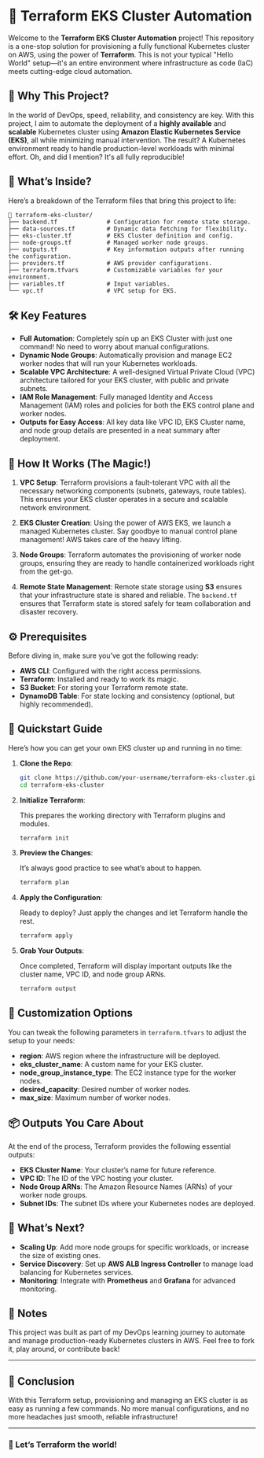 # 🚀 Terraform EKS Cluster Automation

Welcome to the **Terraform EKS Cluster Automation** project! This repository is a one-stop solution for provisioning a fully functional Kubernetes cluster on AWS, using the power of **Terraform**. This is not your typical "Hello World" setup—it's an entire environment where infrastructure as code (IaC) meets cutting-edge cloud automation.

## 🌟 Why This Project?

In the world of DevOps, speed, reliability, and consistency are key. With this project, I aim to automate the deployment of a **highly available** and **scalable** Kubernetes cluster using **Amazon Elastic Kubernetes Service (EKS)**, all while minimizing manual intervention. The result? A Kubernetes environment ready to handle production-level workloads with minimal effort. Oh, and did I mention? It's all fully reproducible!

## 🔧 What’s Inside?

Here’s a breakdown of the Terraform files that bring this project to life:

```
📁 terraform-eks-cluster/
├── backend.tf              # Configuration for remote state storage.
├── data-sources.tf         # Dynamic data fetching for flexibility.
├── eks-cluster.tf          # EKS Cluster definition and config.
├── node-groups.tf          # Managed worker node groups.
├── outputs.tf              # Key information outputs after running the configuration.
├── providers.tf            # AWS provider configurations.
├── terraform.tfvars        # Customizable variables for your environment.
├── variables.tf            # Input variables.
└── vpc.tf                  # VPC setup for EKS.
```

## 🛠️ Key Features

- **Full Automation**: Completely spin up an EKS Cluster with just one command! No need to worry about manual configurations.
- **Dynamic Node Groups**: Automatically provision and manage EC2 worker nodes that will run your Kubernetes workloads.
- **Scalable VPC Architecture**: A well-designed Virtual Private Cloud (VPC) architecture tailored for your EKS cluster, with public and private subnets.
- **IAM Role Management**: Fully managed Identity and Access Management (IAM) roles and policies for both the EKS control plane and worker nodes.
- **Outputs for Easy Access**: All key data like VPC ID, EKS Cluster name, and node group details are presented in a neat summary after deployment.

## 🚀 How It Works (The Magic!)

1. **VPC Setup**: 
   Terraform provisions a fault-tolerant VPC with all the necessary networking components (subnets, gateways, route tables). This ensures your EKS cluster operates in a secure and scalable network environment.

2. **EKS Cluster Creation**: 
   Using the power of AWS EKS, we launch a managed Kubernetes cluster. Say goodbye to manual control plane management! AWS takes care of the heavy lifting.

3. **Node Groups**: 
   Terraform automates the provisioning of worker node groups, ensuring they are ready to handle containerized workloads right from the get-go.

4. **Remote State Management**:
   Remote state storage using **S3** ensures that your infrastructure state is shared and reliable. The `backend.tf` ensures that Terraform state is stored safely for team collaboration and disaster recovery.

## ⚙️ Prerequisites

Before diving in, make sure you’ve got the following ready:

- **AWS CLI**: Configured with the right access permissions.
- **Terraform**: Installed and ready to work its magic.
- **S3 Bucket**: For storing your Terraform remote state.
- **DynamoDB Table**: For state locking and consistency (optional, but highly recommended).

## 🚀 Quickstart Guide

Here’s how you can get your own EKS cluster up and running in no time:

1. **Clone the Repo**:

   ```bash
   git clone https://github.com/your-username/terraform-eks-cluster.git
   cd terraform-eks-cluster
   ```

2. **Initialize Terraform**:

   This prepares the working directory with Terraform plugins and modules.

   ```bash
   terraform init
   ```

3. **Preview the Changes**:

   It’s always good practice to see what’s about to happen.

   ```bash
   terraform plan
   ```

4. **Apply the Configuration**:

   Ready to deploy? Just apply the changes and let Terraform handle the rest.

   ```bash
   terraform apply
   ```

5. **Grab Your Outputs**:

   Once completed, Terraform will display important outputs like the cluster name, VPC ID, and node group ARNs.

   ```bash
   terraform output
   ```

## 📜 Customization Options

You can tweak the following parameters in `terraform.tfvars` to adjust the setup to your needs:

- **region**: AWS region where the infrastructure will be deployed.
- **eks_cluster_name**: A custom name for your EKS cluster.
- **node_group_instance_type**: The EC2 instance type for the worker nodes.
- **desired_capacity**: Desired number of worker nodes.
- **max_size**: Maximum number of worker nodes.

## 📦 Outputs You Care About

At the end of the process, Terraform provides the following essential outputs:

- **EKS Cluster Name**: Your cluster’s name for future reference.
- **VPC ID**: The ID of the VPC hosting your cluster.
- **Node Group ARNs**: The Amazon Resource Names (ARNs) of your worker node groups.
- **Subnet IDs**: The subnet IDs where your Kubernetes nodes are deployed.

## 🧩 What’s Next?

- **Scaling Up**: Add more node groups for specific workloads, or increase the size of existing ones.
- **Service Discovery**: Set up **AWS ALB Ingress Controller** to manage load balancing for Kubernetes services.
- **Monitoring**: Integrate with **Prometheus** and **Grafana** for advanced monitoring.

## 📝 Notes

This project was built as part of my DevOps learning journey to automate and manage production-ready Kubernetes clusters in AWS. Feel free to fork it, play around, or contribute back!

---

## 🙌 Conclusion

With this Terraform setup, provisioning and managing an EKS cluster is as easy as running a few commands. No more manual configurations, and no more headaches just smooth, reliable infrastructure!

---

### 🚀 Let’s Terraform the world!



